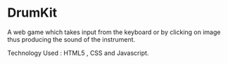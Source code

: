 # DrumKit
 A web game which takes input from the keyboard or by clicking on image thus producing the sound of the instrument.
 
 Technology Used : HTML5 , CSS and Javascript.
